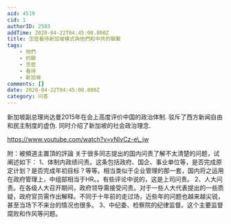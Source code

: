 ```yaml
---
aid: 4519
cid: 1
authorID: 2503
addTime: 2020-04-22T04:45:00.000Z
title: 怎麼看待新加坡模式與他們和中共的聯繫
tags:
    - 他們
    - 的聯
    - 怎麼
    - 看待
    - 新加坡
comments: []
date: 2020-04-22T04:45:00.000Z
category: 问答
---
```


新加坡副总理尚达曼2015年在会上高度评价中国的政治体制. 驳斥了西方新闻自由和民主制度的虚伪. 同时介绍了新加坡的社会政治理念.

https://www.youtube.com/watch?v=vNIvCz-e\_jw

附：被頻道主置頂的評論 关于很多同志提出的国内问责了解不太清楚的问题，试阐述如下： 1、体制内政绩问责。这条包括政府、国企、事业单位等，是否完成原定计划？是否完成年初目标？等等。相当类似于企业管理的那一套，国内将之运用在政府管理上，中组部相当于HR。。有些评论中说的，这是上司问责。 2、人大问责。在各级人大召开期间，政府领导需接受问责。对于一些人大代表提出的一些质疑，政府官员需作出解释。不同于十年前的走过场，近些年的问题也越来越尖锐，甚至当场下不来台的情况也很多。 3、中纪委、检察院的纪律监督。这个主要监督腐败和作风等问题。
